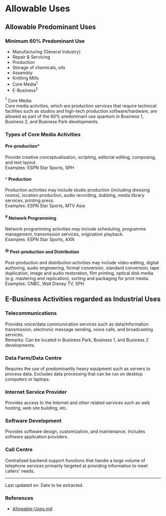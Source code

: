 # Allowable Uses

## Allowable Predominant Uses

### Minimum 60% Predominant Use 

- Manufacturing (General Industry)
- Repair & Servicing
- Production
- Storage of chemicals, oils
- Assembly
- Knitting Mills
- Core Media<sup>1</sup>
- E-Business<sup>2</sup>

<sup>1</sup> Core Media  
Core media activities, which are production services that require technical facilities such as studios and high-tech production software/hardware, are allowed as part of the 60% predominant use quantum in Business 1, Business 2, and Business Park developments.

### Types of Core Media Activities

#### Pre-production*

Provide creative conceptualisation, scripting, editorial editing, composing, and text layout.  
Examples: ESPN Star Sports, SPH

#### ^ Production

Production activities may include studio production (including dressing rooms), location production, audio recording, dubbing, media library services, printing press.  
Examples: ESPN Star Sports, MTV Asia

#### <sup>#</sup> Network Programming

Network programming activities may include scheduling, programme management, transmission services, origination playback.  
Examples: ESPN Star Sports, AXN

#### <sup>@</sup> Post-production and Distribution

Post-production and distribution activities may include video editing, digital authoring, audio engineering, format conversion, standard conversion, tape duplication, image and audio restoration, film printing, optical disk media (e.g. mastering and replication), sorting and packaging for print media.  
Examples: CNBC, Walt Disney TV, SPH

## E-Business Activities regarded as Industrial Uses

### Telecommunications

Provides voice/data communication services such as data/information transmission, electronic message sending, voice calls, and broadcasting services.  
Remarks: Can be located in Business Park, Business 1, and Business 2 developments.

### Data Farm/Data Centre

Requires the use of predominantly heavy equipment such as servers to process data. Excludes data processing that can be run on desktop computers or laptops.

### Internet Service Provider

Provides access to the Internet and other related services such as web hosting, web site building, etc.

### Software Development

Provides software design, customization, and maintenance. Includes software application providers.

### Call Centre

Centralized backend support functions that handle a large volume of telephone services primarily targeted at providing information to meet callers’ needs.

---

Last updated on: Date to be extracted.

### References
- [Allowable-Uses.md](#)
